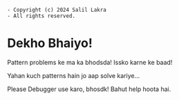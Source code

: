 ```
- Copyright (c) 2024 Salil Lakra
- All rights reserved.

```

# Dekho Bhaiyo!

Pattern problems ke ma ka bhodsda! Issko karne ke baad!

Yahan kuch patterns hain jo aap solve kariye...

Please Debugger use karo, bhosdk! Bahut help hoota hai.
